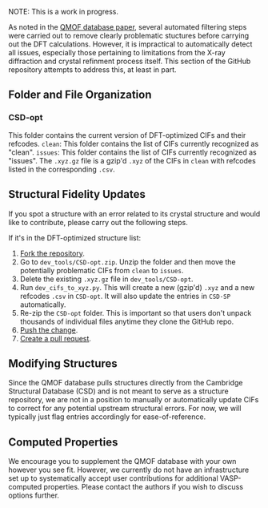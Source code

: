 NOTE: This is a work in progress.

As noted in the [QMOF database paper](https://doi.org/10.26434/chemrxiv.13147616), several automated filtering steps were carried out to remove clearly problematic stuctures before carrying out the DFT calculations. However, it is impractical to automatically detect all issues, especially those pertaining to limitations from the X-ray diffraction and crystal refinment process itself. This section of the GitHub repository attempts to address this, at least in part.

## Folder and File Organization
### CSD-opt
This folder contains the current version of DFT-optimized CIFs and their refcodes.
`clean`: This folder contains the list of CIFs currently recognized as "clean".
`issues`: This folder contains the list of CIFs currently recognized as "issues".
The `.xyz.gz` file is a gzip'd `.xyz` of the CIFs in `clean` with refcodes listed in the corresponding `.csv`.

## Structural Fidelity Updates
If you spot a structure with an error related to its crystal structure and would like to contribute, please carry out the following steps.

If it's in the DFT-optimized structure list:
1. [Fork the repository](https://docs.github.com/en/free-pro-team@latest/github/getting-started-with-github/fork-a-repo).
2. Go to `dev_tools/CSD-opt.zip`. Unzip the folder and then move the potentially problematic CIFs from `clean` to `issues`.
3. Delete the existing `.xyz.gz` file in `dev_tools/CSD-opt`.
4. Run `dev_cifs_to_xyz.py`. This will create a new (gzip'd) `.xyz` and a new refcodes `.csv` in `CSD-opt`. It will also update the entries in `CSD-SP` automatically.
5. Re-zip the `CSD-opt` folder. This is important so that users don't unpack thousands of individual files anytime they clone the GitHub repo.
6. [Push the change](https://docs.github.com/en/free-pro-team@latest/desktop/contributing-and-collaborating-using-github-desktop/pushing-changes-to-github).
7. [Create a pull request](https://docs.github.com/en/free-pro-team@latest/github/collaborating-with-issues-and-pull-requests/creating-a-pull-request).

## Modifying Structures
Since the QMOF database pulls structures directly from the Cambridge Structural Database (CSD) and is not meant to serve as a structure repository, we are not in a position to manually or automatically update CIFs to correct for any potential upstream structural errors. For now, we will typically just flag entries accordingly for ease-of-reference.

## Computed Properties
We encourage you to supplement the QMOF database with your own however you see fit. However, we currently do not have an infrastructure set up to systematically accept user contributions for additional VASP-computed properties. Please contact the authors if you wish to discuss options further.